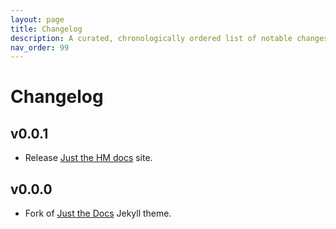 ```yaml
---
layout: page
title: Changelog
description: A curated, chronologically ordered list of notable changes for each version of the project.
nav_order: 99
---
```


# Changelog


## v0.0.1

- Release [Just the HM docs](https://github.com/humanmade/just-the-hm-docs/pull/1) site.

## v0.0.0

- Fork of [Just the Docs](https://github.com/just-the-docs/just-the-docs) Jekyll theme.
